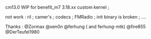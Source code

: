cm13.0 WiP for benefit_m7 3.18.xx custom kernel ;

not work :
ril ;
camer's ;
codecs ;
FMRadio ;
init binary is broken ;
....

Thanks :
@Zormax
@xen0n
@ferhung ( and ferhung-mtk)
@fire855
@DerTeufel1980 

